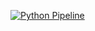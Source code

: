 [![Python Pipeline](https://github.com/babul101/develop-a-ci-cd-pipeline-for-a-Python-script/actions/workflows/pipeline.yml/badge.svg)](https://github.com/babul101/develop-a-ci-cd-pipeline-for-a-Python-script/actions/workflows/pipeline.yml)
